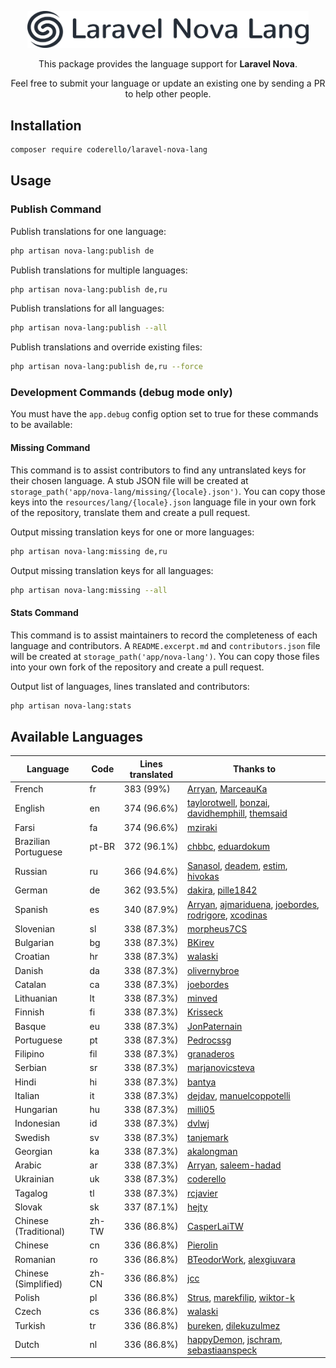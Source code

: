 <p align="center"><img alt="Laraflash" src="logo.png" width="450"></p>

<p align="center">This package provides the language support for <b>Laravel Nova</b>.</p>

<p align="center">Feel free to submit your language or update an existing one by sending a PR to help other people.</p>

## Installation

```bash
composer require coderello/laravel-nova-lang
```

## Usage
### Publish Command
Publish translations for one language:
```bash
php artisan nova-lang:publish de
```

Publish translations for multiple languages:
```bash
php artisan nova-lang:publish de,ru
```

Publish translations for all languages:
```bash
php artisan nova-lang:publish --all
```

Publish translations and override existing files:
```bash
php artisan nova-lang:publish de,ru --force
```

### Development Commands (debug mode only)

You must have the `app.debug` config option set to true for these commands to be available:

#### Missing Command

This command is to assist contributors to find any untranslated keys for their chosen language. A stub JSON file will be created at `storage_path('app/nova-lang/missing/{locale}.json')`. You can copy those keys into the `resources/lang/{locale}.json` language file in your own fork of the repository, translate them and create a pull request.

Output missing translation keys for one or more languages:
```bash
php artisan nova-lang:missing de,ru
```

Output missing translation keys for all languages:
```bash
php artisan nova-lang:missing --all
```

#### Stats Command

This command is to assist maintainers to record the completeness of each language and contributors. A `README.excerpt.md` and `contributors.json` file will be created at `storage_path('app/nova-lang')`. You can copy those files into your own fork of the repository and create a pull request.

Output list of languages, lines translated and contributors:
```bash
php artisan nova-lang:stats
```

## Available Languages

| Language | Code | Lines translated | Thanks to |
| --- | --- | --- | --- |
| French | fr | 383 (99%) | [Arryan](https://github.com/Arryan), [MarceauKa](https://github.com/MarceauKa) |
| English | en | 374 (96.6%) | [taylorotwell](https://github.com/taylorotwell), [bonzai](https://github.com/bonzai), [davidhemphill](https://github.com/davidhemphill), [themsaid](https://github.com/themsaid) |
| Farsi | fa | 374 (96.6%) | [mziraki](https://github.com/mziraki) |
| Brazilian Portuguese | pt-BR | 372 (96.1%) | [chbbc](https://github.com/chbbc), [eduardokum](https://github.com/eduardokum) |
| Russian | ru | 366 (94.6%) | [Sanasol](https://github.com/Sanasol), [deadem](https://github.com/deadem), [estim](https://github.com/estim), [hivokas](https://github.com/hivokas) |
| German | de | 362 (93.5%) | [dakira](https://github.com/dakira), [pille1842](https://github.com/pille1842) |
| Spanish | es | 340 (87.9%) | [Arryan](https://github.com/Arryan), [ajmariduena](https://github.com/ajmariduena), [joebordes](https://github.com/joebordes), [rodrigore](https://github.com/rodrigore), [xcodinas](https://github.com/xcodinas) |
| Slovenian | sl | 338 (87.3%) | [morpheus7CS](https://github.com/morpheus7CS) |
| Bulgarian | bg | 338 (87.3%) | [BKirev](https://github.com/BKirev) |
| Croatian | hr | 338 (87.3%) | [walaski](https://github.com/walaski) |
| Danish | da | 338 (87.3%) | [olivernybroe](https://github.com/olivernybroe) |
| Catalan | ca | 338 (87.3%) | [joebordes](https://github.com/joebordes) |
| Lithuanian | lt | 338 (87.3%) | [minved](https://github.com/minved) |
| Finnish | fi | 338 (87.3%) | [Krisseck](https://github.com/Krisseck) |
| Basque | eu | 338 (87.3%) | [JonPaternain](https://github.com/JonPaternain) |
| Portuguese | pt | 338 (87.3%) | [Pedrocssg](https://github.com/Pedrocssg) |
| Filipino | fil | 338 (87.3%) | [granaderos](https://github.com/granaderos) |
| Serbian | sr | 338 (87.3%) | [marjanovicsteva](https://github.com/marjanovicsteva) |
| Hindi | hi | 338 (87.3%) | [bantya](https://github.com/bantya) |
| Italian | it | 338 (87.3%) | [dejdav](https://github.com/dejdav), [manuelcoppotelli](https://github.com/manuelcoppotelli) |
| Hungarian | hu | 338 (87.3%) | [milli05](https://github.com/milli05) |
| Indonesian | id | 338 (87.3%) | [dvlwj](https://github.com/dvlwj) |
| Swedish | sv | 338 (87.3%) | [tanjemark](https://github.com/tanjemark) |
| Georgian | ka | 338 (87.3%) | [akalongman](https://github.com/akalongman) |
| Arabic | ar | 338 (87.3%) | [Arryan](https://github.com/Arryan), [saleem-hadad](https://github.com/saleem-hadad) |
| Ukrainian | uk | 338 (87.3%) | [coderello](https://github.com/coderello) |
| Tagalog | tl | 338 (87.3%) | [rcjavier](https://github.com/rcjavier) |
| Slovak | sk | 337 (87.1%) | [hejty](https://github.com/hejty) |
| Chinese (Traditional) | zh-TW | 336 (86.8%) | [CasperLaiTW](https://github.com/CasperLaiTW) |
| Chinese | cn | 336 (86.8%) | [Pierolin](https://github.com/Pierolin) |
| Romanian | ro | 336 (86.8%) | [BTeodorWork](https://github.com/BTeodorWork), [alexgiuvara](https://github.com/alexgiuvara) |
| Chinese (Simplified) | zh-CN | 336 (86.8%) | [jcc](https://github.com/jcc) |
| Polish | pl | 336 (86.8%) | [Strus](https://github.com/Strus), [marekfilip](https://github.com/marekfilip), [wiktor-k](https://github.com/wiktor-k) |
| Czech | cs | 336 (86.8%) | [walaski](https://github.com/walaski) |
| Turkish | tr | 336 (86.8%) | [bureken](https://github.com/bureken), [dilekuzulmez](https://github.com/dilekuzulmez) |
| Dutch | nl | 336 (86.8%) | [happyDemon](https://github.com/happyDemon), [jschram](https://github.com/jschram), [sebastiaanspeck](https://github.com/sebastiaanspeck) |